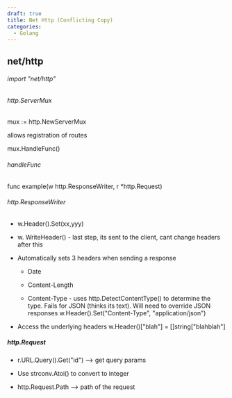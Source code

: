 ```yaml
---
draft: true
title: Net Http (Conflicting Copy)
categories:
  - Golang
---
```

## net/http

###### import "net/http"

###### http.ServerMux

mux := http.NewServerMux

allows registration of routes

mux.HandleFunc()

###### handleFunc

func example(w http.ResponseWriter, r *http.Request)

###### http.ResponseWriter

- w.Header().Set(xx,yyy)

- w. WriteHeader() - last step, its sent to the client, cant change headers after this

- Automatically sets 3 headers when sending a response
  
  - Date
  
  - Content-Length
  
  - Content-Type - uses http.DetectContentType() to determine the type. Fails for JSON (thinks its text). Will need to override JSON responses w.Header().Set("Content-Type", "application/json")

- Access the underlying headers w.Header()["blah"] = []string["blahblah"]

##### http.Request

- r.URL.Query().Get("id") --> get query params

- Use strconv.Atoi() to convert to integer

- http.Request.Path --> path of the request
